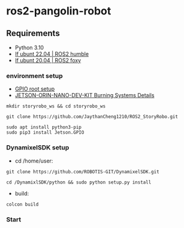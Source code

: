 # ros2-pangolin-robot

## **Requirements**

- Python 3.10
- [If ubunt 22.04 | ROS2 humble](https://docs.ros.org/en/humble/Installation.html)
- [If ubunt 20.04 | ROS2 foxy](https://docs.ros.org/en/foxy/Installation.html)

### environment setup
- [GPIO root setup](https://forum.up-community.org/discussion/2141/solved-tutorial-gpio-i2c-spi-access-without-root-permissions)
- [JETSON-ORIN-NANO-DEV-KIT Burning Systems Details](https://blog.cavedu.com/2023/05/09/jetson-orin-nano-boot/)
```
mkdir storyrobo_ws && cd storyrobo_ws
```
```
git clone https://github.com/JaythanCheng1210/ROS2_StoryRobo.git
```
```
sudo apt install python3-pip
sudo pip3 install Jetson.GPIO
```
### DynamixelSDK setup
- cd /home/user: 
```
git clone https://github.com/ROBOTIS-GIT/DynamixelSDK.git
```
```
cd /DynamixlSDK/python && sudo python setup.py install
```


- build: 
```
colcon build
```


### Start
```

```



